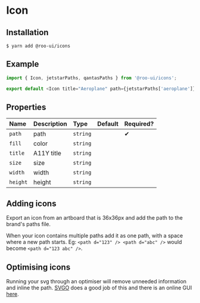 # Icon

<!-- STORY -->

## Installation

```shell
$ yarn add @roo-ui/icons
```

## Example

```js
import { Icon, jetstarPaths, qantasPaths } from '@roo-ui/icons';

export default <Icon title="Aeroplane" path={jetstarPaths['aeroplane']} size="5rem" />;
```

## Properties

| Name     | Description | Type     | Default | Required? |
|:---------|:------------|:---------|:--------|:----------|
| `path`   | path        | `string` |         | ✔︎         |
| `fill`   | color       | `string` |         |           |
| `title`  | A11Y title  | `string` |         |           |
| `size`   | size        | `string` |         | ︎          |
| `width`  | width       | `string` |         |           |
| `height` | height      | `string` |         | ︎          |


## Adding icons

Export an icon from an artboard that is 36x36px and add the path to the brand's paths file.

When your icon contains multiple paths add it as one path, with a space where a new path starts.
Eg: `<path d="123" /> <path d="abc" />` would become `<path d="123 abc" />`.

## Optimising icons

Running your svg through an optimiser will remove unneeded information and inline the path.
[SVGO](https://github.com/svg/svgo) does a good job of this and there is an online GUI [here](https://jakearchibald.github.io/svgomg).
